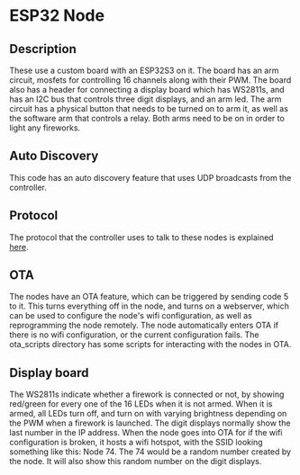 # ESP32 Node

## Description
These use a custom board with an ESP32S3 on it. The board has an arm circuit, mosfets for controlling 16 channels along with their PWM. The board also has a header for connecting a display board which has WS2811s, and has an I2C bus that controls three digit displays, and an arm led. The arm circuit has a physical button that needs to be turned on to arm it, as well as the software arm that controls a relay. Both arms need to be on in order to light any fireworks.

## Auto Discovery
This code has an auto discovery feature that uses UDP broadcasts from the controller.

## Protocol
The protocol that the controller uses to talk to these nodes is explained [here](protocol.md).

## OTA
The nodes have an OTA feature, which can be triggered by sending code 5 to it. This turns everything off in the node, and turns on a webserver, which can be used to configure the node's wifi configuration, as well as reprogramming the node remotely. The node automatically enters OTA if there is no wifi configuration, or the current configuration fails. The ota_scripts directory has some scripts for interacting with the nodes in OTA.

## Display board
The WS2811s indicate whether a firework is connected or not, by showing red/green for every one of the 16 LEDs when it is not armed. When it is armed, all LEDs turn off, and turn on with varying brightness depending on the PWM when a firework is launched. The digit displays normally show the last number in the IP address. When the node goes into OTA for if the wifi configuration is broken, it hosts a wifi hotspot, with the SSID looking something like this: Node 74. The 74 would be a random number created by the node. It will also show this random number on the digit displays.